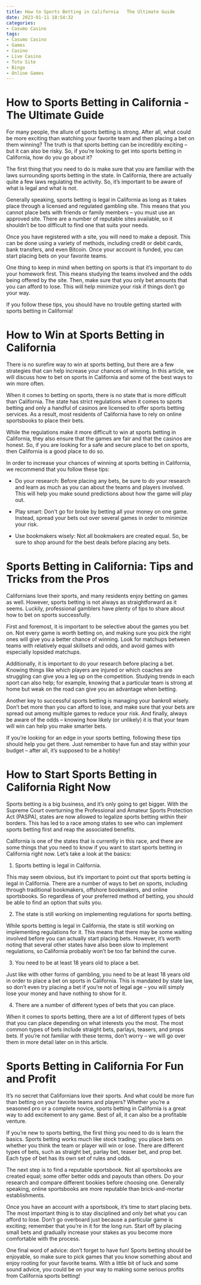 ```yaml
---
title: How to Sports Betting in California   The Ultimate Guide 
date: 2023-01-11 18:54:32
categories:
- Casumo Casino
tags:
- Casumo Casino
- Games
- Casino
- Live Casino
- Toto Site
- Bingo
- Online Games
---
```



#  How to Sports Betting in California - The Ultimate Guide 

For many people, the allure of sports betting is strong. After all, what could be more exciting than watching your favorite team and then placing a bet on them winning? The truth is that sports betting can be incredibly exciting – but it can also be risky. So, if you’re looking to get into sports betting in California, how do you go about it?

The first thing that you need to do is make sure that you are familiar with the laws surrounding sports betting in the state. In California, there are actually quite a few laws regulating the activity. So, it’s important to be aware of what is legal and what is not.

Generally speaking, sports betting is legal in California as long as it takes place through a licensed and regulated gambling site. This means that you cannot place bets with friends or family members – you must use an approved site. There are a number of reputable sites available, so it shouldn’t be too difficult to find one that suits your needs.

Once you have registered with a site, you will need to make a deposit. This can be done using a variety of methods, including credit or debit cards, bank transfers, and even Bitcoin. Once your account is funded, you can start placing bets on your favorite teams.

One thing to keep in mind when betting on sports is that it’s important to do your homework first. This means studying the teams involved and the odds being offered by the site. Then, make sure that you only bet amounts that you can afford to lose. This will help minimize your risk if things don’t go your way.

If you follow these tips, you should have no trouble getting started with sports betting in California!

#  How to Win at Sports Betting in California 

There is no surefire way to win at sports betting, but there are a few strategies that can help increase your chances of winning. In this article, we will discuss how to bet on sports in California and some of the best ways to win more often.

When it comes to betting on sports, there is no state that is more difficult than California. The state has strict regulations when it comes to sports betting and only a handful of casinos are licensed to offer sports betting services. As a result, most residents of California have to rely on online sportsbooks to place their bets.

While the regulations make it more difficult to win at sports betting in California, they also ensure that the games are fair and that the casinos are honest. So, if you are looking for a safe and secure place to bet on sports, then California is a good place to do so.

In order to increase your chances of winning at sports betting in California, we recommend that you follow these tips:

- Do your research: Before placing any bets, be sure to do your research and learn as much as you can about the teams and players involved. This will help you make sound predictions about how the game will play out.

- Play smart: Don't go for broke by betting all your money on one game. Instead, spread your bets out over several games in order to minimize your risk.

- Use bookmakers wisely: Not all bookmakers are created equal. So, be sure to shop around for the best deals before placing any bets.

# Sports Betting in California: Tips and Tricks from the Pros 

Californians love their sports, and many residents enjoy betting on games as well. However, sports betting is not always as straightforward as it seems. Luckily, professional gamblers have plenty of tips to share about how to bet on sports successfully.

First and foremost, it is important to be selective about the games you bet on. Not every game is worth betting on, and making sure you pick the right ones will give you a better chance of winning. Look for matchups between teams with relatively equal skillsets and odds, and avoid games with especially lopsided matchups.

Additionally, it is important to do your research before placing a bet. Knowing things like which players are injured or which coaches are struggling can give you a leg up on the competition. Studying trends in each sport can also help; for example, knowing that a particular team is strong at home but weak on the road can give you an advantage when betting.

Another key to successful sports betting is managing your bankroll wisely. Don’t bet more than you can afford to lose, and make sure that your bets are spread out among multiple games to reduce your risk. And finally, always be aware of the odds – knowing how likely (or unlikely) it is that your team will win can help you make smarter bets.

If you’re looking for an edge in your sports betting, following these tips should help you get there. Just remember to have fun and stay within your budget – after all, it’s supposed to be a hobby!

# How to Start Sports Betting in California Right Now 

Sports betting is a big business, and it’s only going to get bigger. With the Supreme Court overturning the Professional and Amateur Sports Protection Act (PASPA), states are now allowed to legalize sports betting within their borders. This has led to a race among states to see who can implement sports betting first and reap the associated benefits.

California is one of the states that is currently in this race, and there are some things that you need to know if you want to start sports betting in California right now. Let’s take a look at the basics:

1. Sports betting is legal in California.

This may seem obvious, but it’s important to point out that sports betting is legal in California. There are a number of ways to bet on sports, including through traditional bookmakers, offshore bookmakers, and online sportsbooks. So regardless of your preferred method of betting, you should be able to find an option that suits you.

2. The state is still working on implementing regulations for sports betting.

While sports betting is legal in California, the state is still working on implementing regulations for it. This means that there may be some waiting involved before you can actually start placing bets. However, it’s worth noting that several other states have also been slow to implement regulations, so California probably won’t be too far behind the curve.

3. You need to be at least 18 years old to place a bet.

Just like with other forms of gambling, you need to be at least 18 years old in order to place a bet on sports in California. This is mandated by state law, so don’t even try placing a bet if you’re not of legal age – you will simply lose your money and have nothing to show for it.

4. There are a number of different types of bets that you can place.

When it comes to sports betting, there are a lot of different types of bets that you can place depending on what interests you the most. The most common types of bets include straight bets, parlays, teasers, and props bets. If you’re not familiar with these terms, don’t worry – we will go over them in more detail later on in this article.

# Sports Betting in California For Fun and Profit

It’s no secret that Californians love their sports. And what could be more fun than betting on your favorite teams and players? Whether you’re a seasoned pro or a complete novice, sports betting in California is a great way to add excitement to any game. Best of all, it can also be a profitable venture.

If you’re new to sports betting, the first thing you need to do is learn the basics. Sports betting works much like stock trading; you place bets on whether you think the team or player will win or lose. There are different types of bets, such as straight bet, parlay bet, teaser bet, and prop bet. Each type of bet has its own set of rules and odds.

The next step is to find a reputable sportsbook. Not all sportsbooks are created equal; some offer better odds and payouts than others. Do your research and compare different bookies before choosing one. Generally speaking, online sportsbooks are more reputable than brick-and-mortar establishments.

Once you have an account with a sportsbook, it’s time to start placing bets. The most important thing is to stay disciplined and only bet what you can afford to lose. Don’t go overboard just because a particular game is exciting; remember that you’re in it for the long run. Start off by placing small bets and gradually increase your stakes as you become more comfortable with the process.

One final word of advice: don’t forget to have fun! Sports betting should be enjoyable, so make sure to pick games that you know something about and enjoy rooting for your favorite teams. With a little bit of luck and some sound advice, you could be on your way to making some serious profits from California sports betting!